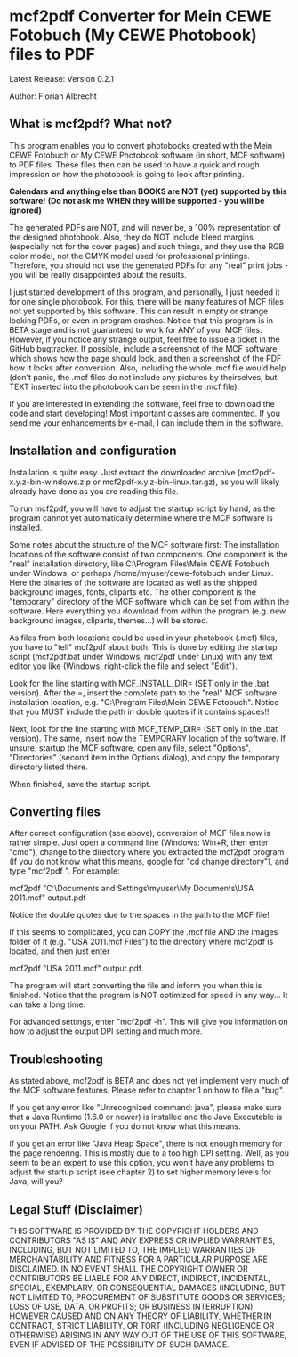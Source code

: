 # mcf2pdf Converter for Mein CEWE Fotobuch (My CEWE Photobook) files to PDF

Latest Release: Version 0.2.1

Author: Florian Albrecht

## What is mcf2pdf? What not?

This program enables you to convert photobooks created with the Mein CEWE
Fotobuch or My CEWE Photobook software (in short, MCF software) to PDF files.
These files then can be used to have a quick and rough impression on how the 
photobook is going to look after printing.

**Calendars and anything else than BOOKS are NOT (yet) supported by this software!**
**(Do not ask me WHEN they will be supported - you will be ignored)**

The generated PDFs are NOT, and will never be, a 100% representation of the
designed photobook. Also, they do NOT include bleed margins (especially not for 
the cover pages) and such things, and they use the RGB color model, not the CMYK 
model used for professional printings. Therefore, you should not use the 
generated PDFs for any "real" print jobs - you will be really disappointed about 
the results.

I just started development of this program, and personally, I just needed it for
one single photobook. For this, there will be many features of MCF files not yet
supported by this software. This can result in empty or strange looking PDFs,
or even in program crashes. Notice that this program is in BETA stage and is
not guaranteed to work for ANY of your MCF files. However, if you notice any
strange output, feel free to issue a ticket in the GitHub bugtracker. 
If possible, include a screenshot of the MCF software which shows how the page 
should look, and then a screenshot of the PDF how it looks after conversion. 
Also, including the whole .mcf file would help (don't panic, the .mcf files do 
not include any pictures by theirselves, but TEXT inserted into the photobook 
can be seen in the .mcf file).

If you are interested in extending the software, feel free to download the code 
and start developing! Most important classes are commented. If you send me your 
enhancements by e-mail, I can include them in the software.

## Installation and configuration

Installation is quite easy. Just extract the downloaded archive 
(mcf2pdf-x.y.z-bin-windows.zip or mcf2pdf-x.y.z-bin-linux.tar.gz), as you 
will likely already have done as you are reading this file.

To run mcf2pdf, you will have to adjust the startup script by hand, as the 
program cannot yet automatically determine where the MCF software is installed.

Some notes about the structure of the MCF software first: The installation 
locations of the software consist of two components. One component is the 
"real" installation directory, like C:\Program Files\Mein CEWE Fotobuch under 
Windows, or perhaps /home/myuser/cewe-fotobuch under Linux. Here the binaries
of the software are located as well as the shipped background images, fonts,
cliparts etc. 
The other component is the "temporary" directory of the MCF software which can
be set from within the software. Here everything you download from within the
program (e.g. new background images, cliparts, themes...) will be stored.

As files from both locations could be used in your photobook (.mcf) files, you
have to "tell" mcf2pdf about both. This is done by editing the startup script
(mcf2pdf.bat under Windows, mcf2pdf under Linux) with any text editor you like
(Windows: right-click the file and select "Edit"). 

Look for the line starting with <SET> MCF_INSTALL_DIR= (SET only in the .bat 
version). After the =, insert the complete path to the "real" MCF software
installation location, e.g. "C:\Program Files\Mein CEWE Fotobuch". Notice that
you MUST include the path in double quotes if it contains spaces!!

Next, look for the line starting with <SET> MCF_TEMP_DIR= (SET only in the .bat 
version). The same, insert now the TEMPORARY location of the software. If 
unsure, startup the MCF software, open any file, select "Options", "Directories"
(second item in the Options dialog), and copy the temporary directory listed 
there.
  
When finished, save the startup script.

## Converting files

After correct configuration (see above), conversion of MCF files now is rather
simple. Just open a command line (Windows: Win+R, then enter "cmd"), change to
the directory where you extracted the mcf2pdf program (if you do not know what
this means, google for "cd change directory"), and type "mcf2pdf <my MCF file>
<my new PDF file>". For example:

mcf2pdf "C:\Documents and Settings\myuser\My Documents\USA 2011.mcf" output.pdf

Notice the double quotes due to the spaces in the path to the MCF file!

If this seems to complicated, you can COPY the .mcf file AND the images folder
of it (e.g. "USA 2011.mcf Files") to the directory where mcf2pdf is located, 
and then just enter

mcf2pdf "USA 2011.mcf" output.pdf

The program will start converting the file and inform you when this is finished.
Notice that the program is NOT optimized for speed in any way... It can take 
a long time.

For advanced settings, enter "mcf2pdf -h". This will give you information on
how to adjust the output DPI setting and much more. 

## Troubleshooting

As stated above, mcf2pdf is BETA and does not yet implement very much of the
MCF software features. Please refer to chapter 1 on how to file a "bug".

If you get any error like "Unrecognized command: java", please make sure that
a Java Runtime (1.6.0 or newer) is installed and the Java Executable is on your
PATH. Ask Google if you do not know what this means.

If you get an error like "Java Heap Space", there is not enough memory for the
page rendering. This is mostly due to a too high DPI setting. Well, as you seem
to be an expert to use this option, you won't have any problems to adjust the
startup script (see chapter 2) to set higher memory levels for Java, will you?

## Legal Stuff (Disclaimer)

THIS SOFTWARE IS PROVIDED BY THE COPYRIGHT HOLDERS AND CONTRIBUTORS "AS IS" AND 
ANY EXPRESS OR IMPLIED WARRANTIES, INCLUDING, BUT NOT LIMITED TO, THE IMPLIED 
WARRANTIES OF MERCHANTABILITY AND FITNESS FOR A PARTICULAR PURPOSE ARE 
DISCLAIMED. IN NO EVENT SHALL THE COPYRIGHT OWNER OR CONTRIBUTORS BE LIABLE FOR 
ANY DIRECT, INDIRECT, INCIDENTAL, SPECIAL, EXEMPLARY, OR CONSEQUENTIAL DAMAGES 
(INCLUDING, BUT NOT LIMITED TO, PROCUREMENT OF SUBSTITUTE GOODS OR SERVICES; 
LOSS OF USE, DATA, OR PROFITS; OR BUSINESS INTERRUPTION) HOWEVER CAUSED AND ON 
ANY THEORY OF LIABILITY, WHETHER IN CONTRACT, STRICT LIABILITY, OR TORT 
(INCLUDING NEGLIGENCE OR OTHERWISE) ARISING IN ANY WAY OUT OF THE USE OF THIS 
SOFTWARE, EVEN IF ADVISED OF THE POSSIBILITY OF SUCH DAMAGE.
